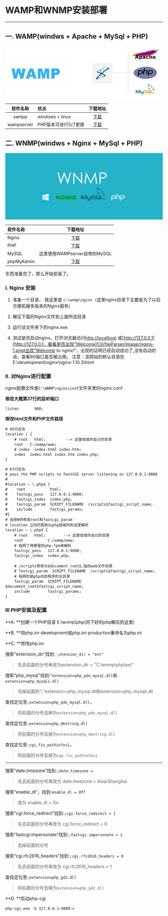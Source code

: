 # WAMP和WNMP安装部署

---

## 一. WAMP\(windws + Apache + MySql + PHP\)

### ![](/fileParser/image/WAMP.png)

| 软件名称 | 优点 | 下载地址 |
| :---: | :--- | :---: |
| xampp | windows + linux | [下载](https://www.apachefriends.org/zh_cn/index.html) |
| wampserver | PHP版本可进行5/7更换 | [下载](http://www.wampserver.com/) |

## 二. WNMP\(windws + Nginx + MySql + PHP\)

![](/fileParser/image/WNMP.png)

| 软件名称 | 下载地址 |
| :--- | :---: |
| Nginx | [下载](http://nginx.org/en/download.html) |
| PHP | [下载](https://windows.php.net/download/) |
| MySQL | 这里使用WAMPserver自带的MySQL |
| phpMyAdmin | [下载](https://www.phpmyadmin.net/) |

东西准备完了，那么开始安装了。

### I. Nginx 安装

1. 准备一个目录， 我这里是 `c:\wnmp\nginx`（这里nginx目录下主要是为了以后方便拓展多版本的Nginx服务）

2. 解压下载的Nginx文件到上面所说目录

3. 运行该文件夹下的nginx.exe

4. 测试是否启动nginx。打开浏览器访问[http://localhost](http://localhost) 或[http://127.0.0.1](http://127.0.0.1，看看是否出现“Welcome)![](/fileParser/image/niginx-1.png)出现“Welcome to nginx!”，出现的证明已经启动成功了,没有启动的话，查看80端口是否被占用。   注意：该网站的默认目录在 E:\development\nginx\nginx-1.10.3\html

### II. 对Nginx进行配置

nginx配置文件是`C:\WNMP\nginx\conf`文件夹里的nginx.conf

**修改大概第37行的监听端口**

```
listen       900;
```

**修改html文件和PHP文件路径**

```
# 45行左右
location / {
    # root   html;         --> 这里改成你自己的目录
    root   C:/wamp/www;
    # index  index.html index.htm;
    index  index.html index.htm index.php;
}
```

```
# 67行左右
# pass the PHP scripts to FastCGI server listening on 127.0.0.1:9000
#
#location ~ \.php$ {
#    root           html;
#    fastcgi_pass   127.0.0.1:9000;
#    fastcgi_index  index.php;
#    fastcgi_param  SCRIPT_FILENAME  /scripts$fastcgi_script_name;
#    include        fastcgi_params;
#}
# 去除#并修改root和fastcgi_param
# location 正则匹配到以php结尾的到这里解析
location ~ \.php$ {
    # root   html;        --> 这里改成你自己的目录
    root           C:/wamp/www;
    # 指明了用哪里的php-fpm来解析
    fastcgi_pass   127.0.0.1:9000;
    fastcgi_index  index.php;

    # /scripts修改为$document_root$,指向web文件目录
    # fastcgi_param  SCRIPT_FILENAME  /scripts$fastcgi_script_name;
    # 指明的是php动态程序的主目录
    fastcgi_param  SCRIPT_FILENAME  $document_root$fastcgi_script_name;
    include        fastcgi_params;
}
```

### III PHP安装及配置

**A. **创建一个PHP目录 E:\wnmp\php\(将下好的php解压到这里\)

**B. **将php.ini-development或php.ini-production重命名为php.ini

**C. **修改php.ini

搜索“extension\_dir”找到: `;xtension_dir = "ext"`

> 先去前面的分号再改为extension\_dir = "C:\wnmp\php\ext"

搜索“php\_mysql”找到:`”extension=php_pdo_mysql.dll`和`extension=php_mysqli.dll`

> 去掉前面的“;”extension=php\_mysql.dll和extension=php\_mysqli.dll

查找定位至`;extension=php_pdo_mysql.dll`，

> 将前面的分号去掉为`extension=php_pdo_mysql.dll`

查找定位至`;extension=php_mbstring.dll`

> 将前面的分号去掉为`extension=php_mbstring.dll`

查找定位至`;cgi.fix_pathinfo=1`，

> 将前面的分号去掉为`cgi.fix_pathinfo=1`

---

搜索“date.timezone”找到:`;date.timezone =`

> 先去前面的分号再改为 date.timezone = Asia/Shanghai

搜索“enable\_dl”，找到:`enable_dl = Off`

> 改为 enable\_dl = On

搜索“cgi.force\_redirect”找到:`;cgi.force_redirect = 1`

> 先去前面的分号再改为 cgi.force\_redirect = 0

搜索“fastcgi.impersonate”找到:`;fastcgi.impersonate = 1`

> 去掉前面的分号

搜索“cgi.rfc2616\_headers”找到:`;cgi.rfc2616_headers = 0`

> 先去前面的分号再改为 cgi.rfc2616\_headers = 1

查找定位至`;extension=php_gd2.dll`

> 将前面的分号去掉为`extension=php_gd2.dll`

**D. **启动php-cgi

```
php-cgi.exe -b 127.0.0.1:9000-c
```



